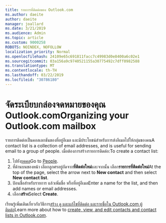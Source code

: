```yaml
---
title: รายการที่ติดต่อของ Outlook.com
ms.author: daeite
author: daeite
manager: joallard
ms.date: 3/21/2019
ms.audience: Admin
ms.topic: article
ms.custom: 9000258
ROBOTS: NOINDEX, NOFOLLOW
localization_priority: Normal
ms.openlocfilehash: 24109e65c691811facc7c49983d0e8400a6c02e1
ms.sourcegitcommit: 03a156a9c9740521155a30775492c7dff0982588
ms.translationtype: MT
ms.contentlocale: th-TH
ms.lasthandoff: 03/22/2019
ms.locfileid: "30786180"
---
```

# <a name="organizing-your-outlookcom-mailbox"></a><span data-ttu-id="d5f97-102">จัดระเบียบกล่องจดหมายของคุณ Outlook.com</span><span class="sxs-lookup"><span data-stu-id="d5f97-102">Organizing your Outlook.com mailbox</span></span>

<span data-ttu-id="d5f97-103">รายการติดต่อเป็นคอลเลกชันของที่อยู่อีเมล และมีประโยชน์สำหรับการส่งอีเมลไปให้กลุ่มของคน</span><span class="sxs-lookup"><span data-stu-id="d5f97-103">A contact list is a collection of email addresses, and is useful for sending email to a group of people.</span></span> <span data-ttu-id="d5f97-104">เมื่อต้องการสร้างรายการติดต่อ:</span><span class="sxs-lookup"><span data-stu-id="d5f97-104">To create a contact list:</span></span>

1. <span data-ttu-id="d5f97-105">ไปยัง[บุคคล](https://outlook.live.com/people/)</span><span class="sxs-lookup"><span data-stu-id="d5f97-105">Go to [People](https://outlook.live.com/people/).</span></span>
1. <span data-ttu-id="d5f97-106">ที่ด้านบนของหน้า เลือกลูกศรอยู่ถัดจาก**ที่ติดต่อใหม่**และจากนั้น เลือก**รายการที่ติดต่อใหม่**</span><span class="sxs-lookup"><span data-stu-id="d5f97-106">At the top of the page, select the arrow next to **New contact** and then select **New contact list**.</span></span>
1. <span data-ttu-id="d5f97-107">ป้อนชื่อสำหรับรายการ แล้วเพิ่มชื่อ หรือที่อยู่อีเมล</span><span class="sxs-lookup"><span data-stu-id="d5f97-107">Enter a name for the list, and then add names or email addresses.</span></span>
1. <span data-ttu-id="d5f97-108">เลือก**สร้าง**</span><span class="sxs-lookup"><span data-stu-id="d5f97-108">Select **Create**.</span></span>

<span data-ttu-id="d5f97-109">เรียนรู้เพิ่มเติมเกี่ยวกับวิธีการ[สร้าง ดู และแก้ไขที่ติดต่อ และรายชื่อใน Outlook.com ผู้ติดต่อ](https://support.office.com/article/5b909158-036e-4820-92f7-2a27f57b9f01)</span><span class="sxs-lookup"><span data-stu-id="d5f97-109">Learn more about how to [create, view, and edit contacts and contact lists in Outlook.com](https://support.office.com/article/5b909158-036e-4820-92f7-2a27f57b9f01).</span></span>